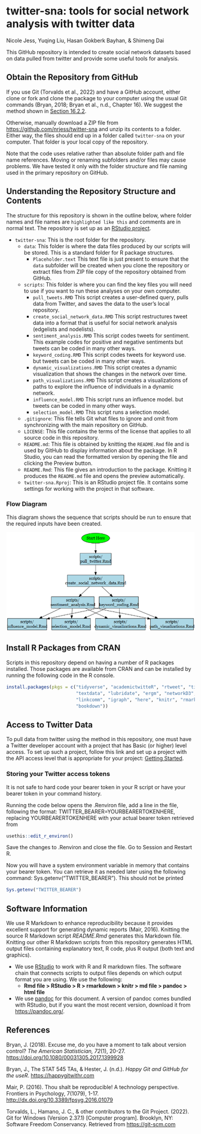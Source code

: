 twitter-sna: tools for social network analysis with twitter data
================
Nicole Jess, Yuqing Liu, Hasan Gokberk Bayhan, & Shimeng Dai

<!-- README.md is generated from README.Rmd. Please edit that file -->

This GitHub repository is intended to create social network datasets
based on data pulled from twitter and provide some useful tools for
analysis.

## Obtain the Repository from GitHub

If you use Git (Torvalds et al., 2022) and have a GitHub account, either
clone or fork and clone the package to your computer using the usual Git
commands (Bryan, 2018; Bryan et al., n.d., Chapter 16). We suggest the
method shown in [Section
16.2.2](https://happygitwithr.com/existing-github-first.html#rstudio-ide-1).

Otherwise, manually download a ZIP file from
<https://github.com/nrjess/twitter-sna> and unzip its contents to a
folder. Either way, the files should end up in a folder called
`twitter-sna` on your computer. That folder is your local copy of the
repository.

Note that the code uses relative rather than absolute folder path and
file name references. Moving or renaming subfolders and/or files may
cause problems. We have tested it only with the folder structure and
file naming used in the primary repository on GitHub.

## Understanding the Repository Structure and Contents

The structure for this repository is shown in the outline below, where
folder names and file names are `highlighted like this` and comments are
in normal text. The repository is set up as an [RStudio
project](https://support.rstudio.com/hc/en-us/articles/200526207-Using-RStudio-Projects).

- `twitter-sna`: This is the root folder for the repository.
  - `data`: This folder is where the data files produced by our scripts
    will be stored. This is a standard folder for R package structures.
    - `Placeholder.text` This text file is just present to ensure that
      the `data` subfolder will be created when you clone the repository
      or extract files from ZIP file copy of the repository obtained
      from GitHub.
  - `scripts`: This folder is where you can find the key files you will
    need to use if you want to run these analyses on your own computer.
    - `pull_tweets.RMD` This script creates a user-defined query, pulls
      data from Twitter, and saves the data to the user’s local
      repository.
    - `create_social_network_data.RMD` This script restructures tweet
      data into a format that is useful for social network analysis
      (edgelists and nodelists).
    - `sentiment_analysis.RMD` This script codes tweets for sentiment.
      This example codes for positive and negative sentiments but tweets
      can be coded in many other ways.
    - `keyword_coding.RMD` This script codes tweets for keyword use. but
      tweets can be coded in many other ways.  
    - `dynamic_visualizations.RMD` This script creates a dynamic
      visualization that shows the changes in the network over time.
    - `path_visualizations.RMD` This script creates a visualizations of
      paths to explore the influence of individuals in a dynamic
      network.
    - `influence_model.RMD` This script runs an influence model. but
      tweets can be coded in many other ways.
    - `selection_model.RMD` This script runs a selection model.
  - `.gitignore`: This file tells Git what files to ignore and omit from
    synchronizing with the main repository on GitHub.
  - `LICENSE`: This file contains the terms of the license that applies
    to all source code in this repository.
  - `README.md`: This file is obtained by knitting the `README.Rmd` file
    and is used by GitHub to display information about the package. In R
    Studio, you can read the formatted version by opening the file and
    clicking the Preview button.
  - `README.Rmd`: This file gives an introduction to the package.
    Knitting it produces the `README.md` file and opens the preview
    automatically.
  - `twitter-sna.Rproj`: This is an RStudio project file. It contains
    some settings for working with the project in that software.

### Flow Diagram

This diagram shows the sequence that scripts should be run to ensure
that the required inputs have been created.

<!-- Image Map Generated by http://www.image-map.net/ -->

<img src="flow_diagram.png" usemap="#image-map">

<map name="image-map">
    <area target="" alt="" title="" href="https://github.com/nrjess/twitter-sna/blob/main/scripts/scrape_tweets.Rmd" coords="471,97,333,145" shape="rect">
    <area target="_blank" alt="" title="" href="https://github.com/nrjess/twitter-sna/blob/main/scripts/create_social_network_data.Rmd" coords="274,192,528,242" shape="rect">
    <area target="_blank" alt="" title="" href="https://github.com/nrjess/twitter-sna/blob/main/scripts/sentiment_analysis.Rmd" coords="203,289,393,339" shape="rect">
    <area target="_blank" alt="" title="" href="https://github.com/nrjess/twitter-sna/blob/main/scripts/The_Influence_Model.html" coords="418,290,591,342" shape="rect">
    <area target="_blank" alt="" title="" href="https://github.com/nrjess/twitter-sna/blob/main/scripts/The_Influence_Model.html" coords="6,386,180,436" shape="rect">
    <area target="_blank" alt="" title="" href="https://github.com/nrjess/twitter-sna/blob/main/scripts/dynamic_visualization.Rmd" coords="401,436,623,386" shape="rect">
    <area target="_blank" alt="" title="" href="https://github.com/nrjess/twitter-sna/blob/main/scripts/path_visualizations.Rmd" coords="648,387,839,438" shape="rect">
</map>


## Install R Packages from CRAN

Scripts in this repository depend on having a number of R packages
installed. Those packages are available from CRAN and can be installed
by running the following code in the R console.

``` r
install.packages(pkgs = c("tidyverse", "academictwitteR", "rtweet", "tidytags",
                          "textdata", "lubridate", "ergm", "networkD3", 
                          "linkcomm", "igraph", "here", "knitr", "rmarkdown", 
                          "bookdown"))
```

## Access to Twitter Data

To pull data from twitter using the method in this repository, one must
have a Twitter developer account with a project that has Basic (or
higher) level access. To set up such a project, follow this link and set
up a project with the API access level that is appropriate for your
project: [Getting
Started](https://developer.twitter.com/en/docs/twitter-api/getting-started/about-twitter-api).

### Storing your Twitter access tokens

It is not safe to hard code your bearer token in your R script or have
your bearer token in your command history.

Running the code below opens the .Renviron file, add a line in the file,
following the format: TWITTER_BEARER=YOURBEARERTOKENHERE, replacing
YOURBEARERTOKENHERE with your actual bearer token retrieved from

``` r
usethis::edit_r_environ()
```

Save the changes to .Renviron and close the file. Go to Session and
Restart R.

Now you will have a system environment variable in memory that contains
your bearer token. You can retrieve it as needed later using the
following command: Sys.getenv(“TWITTER_BEARER”). This should not be
printed

``` r
Sys.getenv("TWITTER_BEARER")
```

## Software Information

We use R Markdown to enhance reproducibility because it provides
excellent support for generating dynamic reports (Mair, 2016). Knitting
the source R Markdown script *README.Rmd* generates this Markdown file.
Knitting our other R Markdown scripts from this repository generates
HTML output files containing explanatory text, R code, plus R output
(both text and graphics).

- We use [RStudio](www.rstudio.org) to work with R and R markdown files.
  The software chain that connects scripts to output files depends on
  which output format you are using. We use the following:
  - **Rmd file \> RStudio \> R \> rmarkdown \> knitr \> md file \>
    pandoc \> html file**
- We use [pandoc](https://pandoc.org) for this document. A version of
  pandoc comes bundled with RStudio, but if you want the most recent
  version, download it from <https://pandoc.org/>.

## References

Bryan, J. (2018). Excuse me, do you have a moment to talk about version
control? *The American Statistician, 72*(1), 20-27.
<https://doi.org/10.1080/00031305.2017.1399928>

Bryan, J., The STAT 545 TAs, & Hester, J. (n.d.). *Happy Git and GitHub
for the useR*. <https://happygitwithr.com>

Mair, P. (2016). Thou shalt be reproducible! A technology perspective.
Frontiers in Psychology, 7(1079), 1-17.
<http://dx.doi.org/10.3389/fpsyg.2016.01079>

Torvalds, L., Hamano, J. C., & other contributors to the Git Project.
(2022). Git for Windows (Version 2.37.1) \[Computer program\]. Brooklyn,
NY: Software Freedom Conservancy. Retrieved from <https://git-scm.com>
